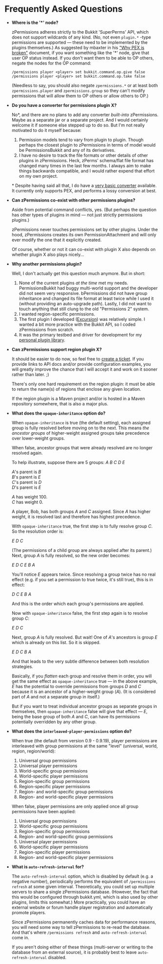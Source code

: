# Frequently Asked Questions #

*   **Where is the '\*' node?**

    zPermissions adheres strictly to the Bukkit 'SuperPerms' API, which does not support wildcards of any kind. (No, not even `plugin.*` -type permissions are supported &mdash; these need to be implemented by the plugins themselves.) As suggested by mbaxter in his ["Why PEX is broken"](http://goo.gl/MHhbl) document, if you want something like the '*' node, give that user OP status instead. If you don't want them to be able to OP others, negate the nodes for the OP command:
    
        /permissions player <player> set bukkit.command.op.give false
        /permissions player <player> set bukkit.command.op.take false

    (Needless to say, you should also negate `zpermissions.*` or at least both `zpermissions.player` and `zpermissions.group` so they can't modify permissions that will allow them to OP others or allow others to OP.)

*   **Do you have a converter for permissions plugin X?**

    No\*, and there are no plans to add any converter *built-into* zPermissions. Maybe as a separate jar or a separate project. And I would certainly welcome it if someone else stepped up to do so. But I'm not really motivated to do it myself because:
    
    1. Permission models tend to vary from plugin to plugin. Though perhaps the closest plugin to zPermissions in terms of model would be PermissionsBukkit and any of its derivatives.
    2. I have no desire to track the file formats or other details of other plugins in zPermissions. Heck, zPerms' schema/flat file format has changed many times in the last few months. I always aim to make things backwards compatible, and I would rather expend that effort on my own project.

    \* Despite having said all that, I do have a [very basic converter](https://bitbucket.org/ZerothAngel/tozperms) available. It currently only supports PEX, and performs a lossy conversion at best.

*   **Can zPermissions co-exist with other permissions plugins?**

    Aside from potential command conflicts, yes. (But perhaps the question has other types of plugins in mind &mdash; not just strictly permissions plugins.)
    
    zPermissions never touches permissions set by other plugins. Under the hood, zPermissions creates its own PermissionAttachment and will only ever modify the one that it explicitly created.
    
    Of course, whether or not it can co-exist with plugin X also depends on whether plugin X also plays nicely...

*   **Why another permissions plugin?**

    Well, I don't actually get this question much anymore. But in short:
    
    1. None of the current plugins *at the time* met my needs. PermissionsBukkit had buggy multi-world support and the developer did not seem very responsive. bPermissions did not have group inheritance and changed its file format at least twice while I used it (without providing an auto-upgrade path). Lastly, I did not want to touch anything that still clung to the old "Permissions 2" system.
    2. I wanted region-specific permissions.
    3. The first plugin I developed ([Excursion](http://dev.bukkit.org/projects/excursion/)) was relatively simple. I wanted a bit more practice with the Bukkit API, so I coded zPermissions from scratch.
    4. It was the primary testbed and driver for development for my [personal plugin library](https://github.com/ZerothAngel/ToHPluginUtils).
    
*   **Can zPermissions support region plugin X?**

    It should be easier to do now, so feel free to [create a ticket](http://dev.bukkit.org/projects/zpermissions/tickets/). If you provide links to API docs and/or provide configuration examples, you will greatly improve the chance that I will accept it and work on it sooner rather than later. ;)
    
    There's only one hard requirement on the region plugin: it must be able to return the name(s) of regions that enclose any given location.
    
    If the region plugin is a Maven project and/or is hosted in a Maven repository somewhere, that is also a major plus.

*   **What does the `opaque-inheritance` option do?**

    When `opaque-inheritance` is true (the default setting), each assigned group is fully resolved before moving on to the next. This means *the ancestor groups* of higher-weight assigned groups take precedence over lower-weight groups.
    
    When false, ancestor groups that were already resolved are no longer resolved again.
    
    To help illustrate, suppose there are 5 groups: *A B C D E*
    
    *A*'s parent is *B*<br>
    *B*'s parent is *E*<br>
    *C*'s parent is *D*<br>
    *D*'s parent is *E*
    
    *A* has weight 100.<br>
    *C* has weight 0.
    
    A player, Bob, has both groups *A* and *C* assigned. Since *A* has higher weight, it is resolved last and therefore has highest precedence.
    
    With `opaque-inheritance` true, the first step is to fully resolve group *C*. So the resolution order is:
    
    *E D C*
    
    (The permissions of a child group are always applied after its parent.) Next, group *A* is fully resolved, so the new order becomes:
    
    *E D C E B A*
    
    You'll notice *E* appears twice. Since resolving a group twice has no real effect (e.g. if you set a permission to true twice, it's still true), this is in effect:
    
    *D C E B A*
    
    And this is the order which each group's permissions are applied.
    
    Now with `opaque-inheritance` false, the first step again is to resolve group *C*:
    
    *E D C*
    
    Next,  group *A* is fully resolved. But wait! One of *A*'s ancestors is group *E* which is already on this list. So it is skipped.
    
    *E D C B A*
    
    And that leads to the very subtle difference between both resolution strategies.
    
    Basically, if you *flatten* each group and resolve them in order, you will get the same effect as `opaque-inheritance` true &mdash; in the above example, *E* has the potential to override permissions from groups *D* and *C* because it is an ancestor of a higher-weight group (*A*). (It is considered part of *A* and not a separate group in itself.)
    
    But if you want to treat individual ancestor groups as separate groups in themselves, then `opaque-inheritance` false will give that effect &mdash; *E*, being the base group of both *A* and *C*, can have its permissions potentially overridden by any other group.

*   **What does the `interleaved-player-permissions` option do?**

    When true (the default from version 0.9 - 0.9.19), player permissions are interleaved with group permissions at the same "level" (universal, world, region, region/world):

     1. Universal group permissions
     2. Universal player permissions
     3. World-specific group permissions
     4. World-specific player permissions
     5. Region-specific group permissions
     6. Region-specific player permissions
     7. Region- and world-specific group permissions
     8. Region- and world-specific player permissions

    When false, player permissions are only applied once all group permissions have been applied:

     1. Universal group permissions
     2. World-specific group permissions
     3. Region-specific group permissions
     4. Region- and world-specific group permissions
     5. Universal player permissions
     6. World-specific player permissions
     7. Region-specific player permissions
     8. Region- and world-specific player permissions

*   **What is `auto-refresh-interval` for?**

    The `auto-refresh-interval` option, which is disabled by default (e.g. a negative number), periodically performs the equivalent of `/permissions refresh` at some given interval. Theoretically, you could set up multiple servers to share a single zPermissions database. (However, the fact that this would be configured through bukkit.yml, which is also used by other plugins, limits this somewhat.) More practically, you could have an external website or forum handle player registration and automatically promote players.

    Since zPermissions permanently caches data for performance reasons, you will need some way to tell zPermissions to re-read the database. And that's where `/permissions refresh` and `auto-refresh-interval` come in.

    If you aren't doing either of these things (multi-server or writing to the database from an external source), it is probably best to leave `auto-refresh-interval` disabled.
